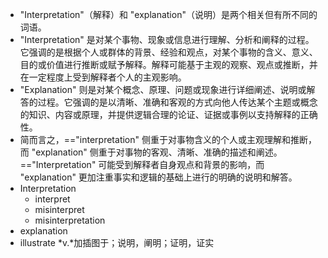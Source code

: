 - "Interpretation"（解释）和 "explanation"（说明）是两个相关但有所不同的词语。
- "Interpretation" 是对某个事物、现象或信息进行理解、分析和阐释的过程。它强调的是根据个人或群体的背景、经验和观点，对某个事物的含义、意义、目的或价值进行推断或赋予解释。解释可能基于主观的观察、观点或推断，并在一定程度上受到解释者个人的主观影响。
- "Explanation" 则是对某个概念、原理、问题或现象进行详细阐述、说明或解答的过程。它强调的是以清晰、准确和客观的方式向他人传达某个主题或概念的知识、内容或原理，并提供逻辑合理的论证、证据或事例以支持解释的正确性。
- 简而言之，=="interpretation" 侧重于对事物含义的个人或主观理解和推断，而 "explanation" 侧重于对事物的客观、清晰、准确的描述和阐述。=="Interpretation" 可能受到解释者自身观点和背景的影响，而 "explanation" 更加注重事实和逻辑的基础上进行的明确的说明和解答。
- Interpretation
	- interpret
	- misinterpret
	- misinterpretation
- explanation
- illustrate *v.*加插图于；说明，阐明；证明，证实
